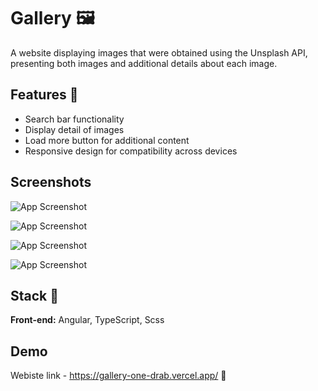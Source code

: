 
#  Gallery 🖼

A website displaying images that were obtained using the Unsplash API, presenting both images and additional details about each image.

## Features 🧩

- Search bar functionality
- Display detail of images
- Load more button for additional content
- Responsive design for compatibility across devices

## Screenshots

![App Screenshot](https://i.ibb.co/ZYPCXFg/first.png)

![App Screenshot](https://i.ibb.co/TB6sPLL/Captura-de-tela-2024-03-26-162558.png)

![App Screenshot](https://i.ibb.co/9g5F7Wd/Captura-de-tela-2024-03-26-162850.png)

![App Screenshot](https://i.ibb.co/9tmxT5Z/fourth.png)


## Stack  🐨

**Front-end:** Angular, TypeScript, Scss




## Demo

Webiste link - https://gallery-one-drab.vercel.app/   🔗

